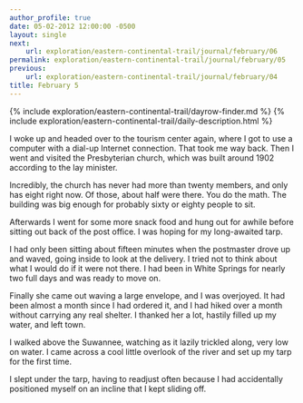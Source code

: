 ```yaml
---
author_profile: true
date: 05-02-2012 12:00:00 -0500
layout: single
next:
    url: exploration/eastern-continental-trail/journal/february/06
permalink: exploration/eastern-continental-trail/journal/february/05
previous:
    url: exploration/eastern-continental-trail/journal/february/04
title: February 5
---
```

{% include exploration/eastern-continental-trail/dayrow-finder.md %}
{% include exploration/eastern-continental-trail/daily-description.html %}

I woke up and headed over to the tourism center again, where I got to use a computer with a dial-up Internet connection. That took me way back. Then I went and visited the Presbyterian church, which was built around 1902 according to the lay minister.

Incredibly, the church has never had more than twenty members, and only has eight right now. Of those, about half were there. You do the math. The building was big enough for probably sixty or eighty people to sit.

Afterwards I went for some more snack food and hung out for awhile before sitting out back of the post office. I was hoping for my long-awaited tarp.

I had only been sitting about fifteen minutes when the postmaster drove up and waved, going inside to look at the delivery. I tried not to think about what I would do if it were not there. I had been in White Springs for nearly two full days and was ready to move on.

Finally she came out waving a large envelope, and I was overjoyed. It had been almost a month since I had ordered it, and I had hiked over a month without carrying any real shelter. I thanked her a lot, hastily filled up my water, and left town.

I walked above the Suwannee, watching as it lazily trickled along, very low on water. I came across a cool little overlook of the river and set up my tarp for the first time.

I slept under the tarp, having to readjust often because I had accidentally positioned myself on an incline that I kept sliding off.